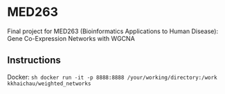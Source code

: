 # MED263
Final project for MED263 (Bioinformatics Applications to Human Disease): Gene Co-Expression Networks with WGCNA

## Instructions
Docker:
    ```sh
    docker run -it -p 8888:8888 /your/working/directory:/work kkhaichau/weighted_networks
    ```

